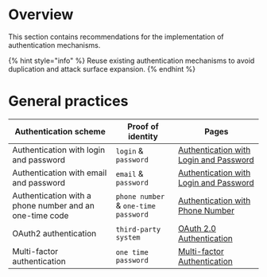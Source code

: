 # Overview

This section contains recommendations for the implementation of authentication mechanisms.

{% hint style="info" %}
Reuse existing authentication mechanisms to avoid duplication and attack surface expansion.
{% endhint %}

# General practices

| Authentication scheme | Proof of identity | Pages |
| ---- | ---- | ----- |
| Authentication with login and password | `login` & `password` | [Authentication with Login and Password](/Web%20Application/Authentication/Authentication%20with%20Login%20and%20Password/) |
| Authentication with email and password | `email` & `password` | [Authentication with Login and Password](/Web%20Application/Authentication/Authentication%20with%20Login%20and%20Password/) |
| Authentication with a phone number and an one-time code | `phone number` & `one-time password` | [Authentication with Phone Number](/Web%20Application/Authentication/Authentication%20with%20Phone%20Number/README.md) |
| OAuth2 authentication | `third-party system` | [OAuth 2.0 Authentication](/Web%20Application/Authentication/OAuth%202.0%20Authentication/README.md) |
| Multi-factor authentication | `one time password` | [Multi-factor Authentication](/Web%20Application/Authentication/Multi-factor%20Authentication/README.md) |
